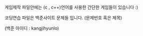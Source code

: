 게임제작 파일안에는 (c , c++)언어를 사용한 간단한 게임들이 있습니다 :)

코딩연습 파일은 백준사이트 문제들 입니다. (문제번호 혹은 제목) 

(백준 아이디 : kangjihyunlo) 
